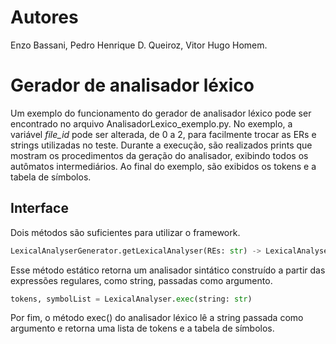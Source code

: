 # Autores
Enzo Bassani, Pedro Henrique D. Queiroz, Vitor Hugo Homem.

# Gerador de analisador léxico
Um exemplo do funcionamento do gerador de analisador léxico pode ser encontrado no arquivo AnalisadorLexico_exemplo.py. No exemplo, a variável *file_id* pode ser alterada, de 0 a 2, para facilmente trocar as ERs e strings utilizadas no teste. Durante a execução, são realizados prints que mostram os procedimentos da geração do analisador, exibindo todos os autômatos intermediários. Ao final do exemplo, são exibidos os tokens e a tabela de símbolos.

## Interface

Dois métodos são suficientes para utilizar o framework.

```py
LexicalAnalyserGenerator.getLexicalAnalyser(REs: str) -> LexicalAnalyser
```
Esse método estático retorna um analisador sintático construído a partir das expressões regulares, como string, passadas como argumento.

```py
tokens, symbolList = LexicalAnalyser.exec(string: str)
```
Por fim, o método exec() do analisador léxico lê a string passada como argumento e retorna uma lista de tokens e a tabela de símbolos.
